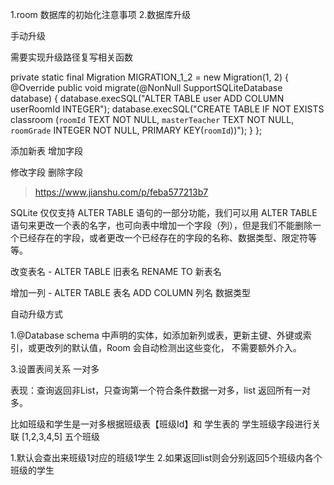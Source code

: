 1.room 数据库的初始化注意事项
2.数据库升级

手动升级

 需要实现升级路径复写相关函数

private static final Migration MIGRATION_1_2 = new Migration(1, 2) {
     @Override
     public void migrate(@NonNull SupportSQLiteDatabase database) {
         database.execSQL("ALTER TABLE user ADD COLUMN userRoomId INTEGER");
         database.execSQL("CREATE TABLE IF NOT EXISTS classroom (`roomId` TEXT NOT NULL, `masterTeacher` TEXT NOT NULL, `roomGrade` INTEGER NOT NULL, PRIMARY KEY(`roomId`))");
     }
    };


 添加新表
 增加字段


 修改字段
 删除字段


> https://www.jianshu.com/p/feba577213b7

SQLite 仅仅支持 ALTER TABLE 语句的一部分功能，我们可以用 ALTER TABLE 语句来更改一个表的名字，也可向表中增加一个字段（列），但是我们不能删除一个已经存在的字段，或者更改一个已经存在的字段的名称、数据类型、限定符等等。

改变表名 - ALTER TABLE 旧表名 RENAME TO 新表名

增加一列 - ALTER TABLE 表名 ADD COLUMN 列名 数据类型



自动升级方式


1.@Database schema 中声明的实体，如添加新列或表，更新主键、外键或索引，或更改列的默认值，Room 会自动检测出这些变化，
不需要额外介入。




 


3.设置表间关系 一对多 

表现：查询返回非List，只查询第一个符合条件数据一对多，list 返回所有一对多。

比如班级和学生是一对多根据班级表【班级Id】和 学生表的 学生班级字段进行关联 [1,2,3,4,5] 五个班级

1.默认会查出来班级1对应的班级1学生
2.如果返回list则会分别返回5个班级内各个班级的学生

